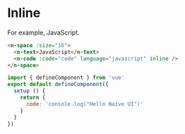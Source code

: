 # Inline

For example, JavaScript.

```html
<n-space :size="16">
  <n-text>JavaScript</n-text>
  <n-code :code="code" language="javascript" inline />
</n-space>
```

```js
import { defineComponent } from 'vue'
export default defineComponent({
  setup () {
    return {
      code: 'console.log("Hello Naive UI")'
    }
  }
})
```
